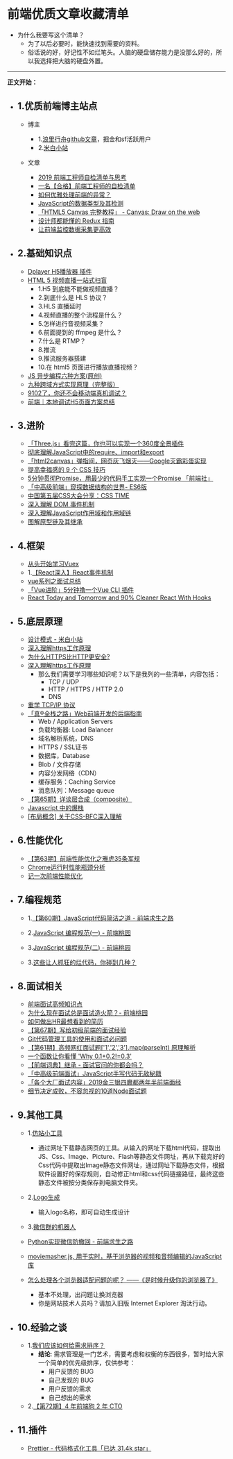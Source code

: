 # 前端优质文章收藏清单

- 为什么我要写这个清单？
    - 为了以后必要时，能快速找到需要的资料。
    - 俗话说的好，好记性不如烂笔头。人脑的硬盘储存能力是没那么好的，所以我选择把大脑的硬盘外置。

----
**正文开始：**

- ## 1.优质前端博主站点
    - 博主
        - 1.[浪里行舟github文章](https://github.com/ljianshu/Blog)，掘金和sf活跃用户
        - 2.[米白小站](http://jiaoguoliang.com/#/index/content_index)

    - 文章
        - [2019 前端工程师自检清单与思考](https://mp.weixin.qq.com/s/nmMbTpSWmoTcX36WfMV8ig)
        - [一名【合格】前端工程师的自检清单](https://mp.weixin.qq.com/s/SJVKl-cTpqIz1vcUgNy_Cw)
        - [如何优雅处理前端的异常？](https://mp.weixin.qq.com/s/cGv0cVOlDrLxp5PIOOTwTg)
        - [JavaScript的数据类型及其检测](https://mp.weixin.qq.com/s/GPB9tij72N_jbsTIE0acrg)
        - [「HTML5 Canvas 完整教程」 - Canvas: Draw on the web](https://www.yuque.com/airing/canvas)
        - [设计师都能懂的 Redux 指南](https://mp.weixin.qq.com/s/2tp_tmsOza81bWFuOOpf0A)
        - [让前端监控数据采集更高效](https://mp.weixin.qq.com/s/NHDJnQd6wL-TwpPdqtbbBQ)

- ## 2.基础知识点
    - [Dplayer H5播放器 插件](https://dplayer.js.org/#/zh-Hans/)
    - [HTML 5 视频直播一站式扫盲](https://juejin.im/entry/5779fa798ac24700534921b5)
        - 1.H5 到底能不能做视频直播？
        - 2.到底什么是 HLS 协议？
        - 3.HLS 直播延时
        - 4.视频直播的整个流程是什么？
        - 5.怎样进行音视频采集？
        - 6.前面提到的 ffmpeg 是什么？
        - 7.什么是 RTMP？
        - 8.推流
        - 9.推流服务器搭建
        - 10.在 html5 页面进行播放直播视频？
    - [JS 异步编程六种方案(原创)](https://mp.weixin.qq.com/s/AP1OQAMowQNa75uwdsI79w)
    - [九种跨域方式实现原理（完整版）](https://mp.weixin.qq.com/s/dfM7BdU813FkHpZMbMKbfw)
    - [9102了，你还不会移动端真机调试？](https://mp.weixin.qq.com/s/Amz_z56Tj62W-sAdN0-_Hg)
    - [前端｜本地调试H5页面方案总结](https://www.jianshu.com/p/a43417b28280)

- ## 3.进阶
    - [「Three.js」看完这篇，你也可以实现一个360度全景插件](https://mp.weixin.qq.com/s/fB4rjG2u9KfYuMxZ4d4Lhg)
    - [彻底理解JavaScript中的require、import和export](https://mp.weixin.qq.com/s/Xihq32H5-x2fTMcLHvjxTQ)
    - [「html2canvas」弹指间，网页灰飞烟灭——Google灭霸彩蛋实现](https://mp.weixin.qq.com/s/eOOEAlVBwO-XAvKF_tlbVQ)
    - [提高幸福感的 9 个 CSS 技巧](https://mp.weixin.qq.com/s/MNQaQ0-77vS-S6wZHZZ6Gg)
    - [5分钟贯彻Promise，用最少的代码手工实现一个Promise 「前端社」](https://mp.weixin.qq.com/s/s86R_5ktHwwARsdPpEXokg)
    - [「中高级前端」窥探数据结构的世界- ES6版](https://juejin.im/post/5cd1ab3df265da03587c142a)
    - [中国第五届CSS大会分享：CSS TIME](https://mp.weixin.qq.com/s/MQAIA80nscHHsdyPJrKBQA)
    - [深入理解 DOM 事件机制](https://mp.weixin.qq.com/s/kMCPPnTUbq5AwKIfT2OP7Q)
    - [深入理解JavaScript作用域和作用域链](https://mp.weixin.qq.com/s/j0UW9lHn32Tz-rowkWDhiQ)
    - [图解原型链及其继承](https://mp.weixin.qq.com/s/1D8RZvxmXuq_r6V_o2jiFw)

- ## 4.框架
    - [从头开始学习Vuex](https://mp.weixin.qq.com/s/c2bV5fs_u93V9s11weox9g)
    - 1.[【React深入】React事件机制](https://mp.weixin.qq.com/s/pffJQXw-x09t-46Ek-KYqg)
    - [vue系列之面试总结](https://mp.weixin.qq.com/s/6J6nUMRAmUD_hsKue2oltg)
    - [「Vue进阶」5分钟撸一个Vue CLI 插件](https://juejin.im/post/5cb59c4bf265da03a743e979)
    - [React Today and Tomorrow and 90% Cleaner React With Hooks](https://www.yuque.com/alipay2088702560595591/kb/gb75rn)

- ## 5.底层原理
    - [设计模式 - 米白小站](http://jiaoguoliang.com/?from=groupmessage&isappinstalled=0#/index/thought_DesignPattern)
    - [深入理解https工作原理](https://mp.weixin.qq.com/s/2DqMuTYYvacH6W0339-cUA)
    - [为什么HTTPS比HTTP更安全?](https://mp.weixin.qq.com/s/_ozg0qPtBHSQW8414dpapw)
    - [深入理解https工作原理](https://mp.weixin.qq.com/s?__biz=MzUyNDYxNDAyMg==&mid=2247484269&idx=1&sn=18f5863a6b20ac85150350295c87301d&chksm=fa2be384cd5c6a9213174ad487e3c03e8588e2dc77d64462b085d883e9fb6a4fd51ec76f6ae6&mpshare=1&scene=1&srcid=&key=96e38258b65ecb9bfbba363b14a5146559325b94f09152e6e52e549204c5b1e598c76e8f5d3870db5701b7a539a7bdc9f728e7877c89902c6eb7ffda299115fc9f5b2ca2d484a5f0ead41375cd4bffd7&ascene=1&uin=MjU3MDk2NjU4MA%3D%3D&devicetype=Windows+10&version=6206081a&lang=zh_CN&pass_ticket=ZzoXx0vsS%2BEX5Dj0yCBK9fwOkT4FoSzMg2ySjFXXB1oYxWR7PYdVtTpxP9X9IJ92)
        - 那么我们需要学习哪些知识呢？以下是我列的一些清单，内容包括：
            - TCP / UDP
            - HTTP / HTTPS / HTTP 2.0
            - DNS
    - [重学 TCP/IP 协议](https://mp.weixin.qq.com/s/07_AZ2T3ahzRSHeFqLNb8Q)
    - [「真®全栈之路」Web前端开发的后端指南](https://juejin.im/post/5cc02aacf265da039e1ff3fa)
        - Web / Application Servers
        - 负载均衡器: Load Balancer
        - 域名解析系统，DNS
        - HTTPS / SSL证书
        - 数据库，Database
        - Blob / 文件存储
        - 内容分发网络（CDN）
        - 缓存服务：Caching Service
        - 消息队列：Message queue
    - [【第65期】详谈层合成（composite）](https://mp.weixin.qq.com/s/QLvCcYHN8fssM-A4uL5z_A)
    - [Javascript 中的爆栈](https://mp.weixin.qq.com/s/NDlGAodE3m2mU81JpKpiGg)
    - [[布局概念] 关于CSS-BFC深入理解](https://juejin.im/post/5909db2fda2f60005d2093db)

- ## 6.性能优化
    - [【第63期】前端性能优化之雅虎35条军规](https://mp.weixin.qq.com/s/RJbVoKoxeDRgyINdZ8-pmQ)
    - [Chrome运行时性能瓶颈分析](https://mp.weixin.qq.com/s/zHcCF9QV3vbkiC7CieXUKg)
    - [记一次前端性能优化](https://mp.weixin.qq.com/s/CdmhdNy6rhlebEeBvL5ROA)

- ## 7.编程规范

    - 1.[【第60期】JavaScript代码简洁之道 -  前端求生之路](https://mp.weixin.qq.com/s/ptvGuxL3DPrxhXVOjk-faA)

    - 2.[JavaScript 编程规范(一) - 前端桃园](https://mp.weixin.qq.com/s/iZ77VLOM94ZuEAxReyq1xA)

    - 3.[JavaScript 编程规范(二) - 前端桃园](https://mp.weixin.qq.com/s/AEYqExcDdFteHymXK82SMg)

    - 3.[这些让人抓狂的烂代码，你碰到几种？](https://mp.weixin.qq.com/s/gdIZidCiZU0q8yeaYDEOHg)

- ## 8.面试相关
    - [前端面试高频知识点](https://mp.weixin.qq.com/s/u_rqkG4cHbAKg6h7LwCh-A)
    - [为什么现在面试总是面试造火箭？- 前端桃园](https://mp.weixin.qq.com/s/4RXN6DSzULH-tEIFUZXp4Q)
    - [如何做出HR最想看到的简历](https://mp.weixin.qq.com/s/JbdVILPkzmGWQS2W7ti-KA)
    - [【第67期】写给初级前端的面试经验](https://mp.weixin.qq.com/s/ni8jdRYWtfM0FvrjpPNpoA)
    - [Git代码管理工具的使用和面试必问题](https://www.jianshu.com/p/82eddd88bc1c?from=groupmessage&isappinstalled=0)
    - [【第61期】高频网红面试题['1','2','3'].map(parseInt) 原理解析](https://mp.weixin.qq.com/s/UFH1Gtq1ychfNuxiUOFfpw)
    - [一个函数让你看懂 'Why 0.1+0.2!=0.3'](https://mp.weixin.qq.com/s/d-SQzVKgLCkRHzKGWrCUIg)
    - [【前端词典】继承 - 面试官问的你都会吗？](https://mp.weixin.qq.com/s/tQ0lO6eZ-CrmMPZPBQ117g)
    - [「中高级前端面试」JavaScript手写代码无敌秘籍](https://mp.weixin.qq.com/s/v3Jb_dDBdX1-Y090v-xxwg)
    - [「各个大厂面试内容」2019金三银四魔都两年半前端面经](https://mp.weixin.qq.com/s/Dh5TYJBet0DTB_gd19ybOA)
    - [细节决定成败，不容忽视的10道Node面试题](https://mp.weixin.qq.com/s/tg1BpCPyP49d9Eq9SjRREg)

- ## 9.其他工具
    - 1.[仿站小工具](https://smalltool.github.io/)
        - 通过网址下载静态网页的工具。从输入的网址下载html代码，提取出JS、Css、Image、Picture、Flash等静态文件网址，再从下载完好的Css代码中提取出Image静态文件网址，通过网址下载静态文件，根据软件设置好的保存规则，自动修正html和css代码链接路径，最终这些静态文件被按分类保存到电脑文件夹。

    - 2.[Logo生成](https://www.logosc.cn/)
        - 输入logo名称，即可自动生成设计

    - 3.[微信群的机器人](http://promotion.weiyoux02.cn/weiyoubot/promotion/index.html?hmsr=promotion&hmpl=url&pid=1527517113765556)

    - [Python实现微信防撤回 - 前端求生之路](https://mp.weixin.qq.com/s/lSbbqltsfdAXHCFGaH-_gg)

    - [moviemasher.js, 用于实时，基于浏览器的视频和音频编辑的JavaScript库](https://www.helplib.com/GitHub/article_120215)
    
    - [怎么处理各个浏览器适配问题的呢？ ——《是时候升级你的浏览器了》](https://support.dmeng.net/upgrade-your-browser.html?referrer=)
        - 基本不处理，出问题让换浏览器
        - 你是网站技术人员吗？请加入旧版 Internet Explorer 淘汰行动。



- ## 10.经验之谈
    - 1.[我们应该如何给需求排序？](https://mp.weixin.qq.com/s/fahMRC_vXg09Toah5TjvLw)
        - **结论**: 需求管理是一门艺术，需要考虑和权衡的东西很多，暂时给大家一个简单的优先级排序，仅供参考：
            - 用户反馈的 BUG
            - 自己发现的 BUG
            - 用户反馈的需求
            - 自己想出的需求
    - 2.[【第72期】4 年前端狗 2 年 CTO](https://mp.weixin.qq.com/s/9Ek4NQtKN1uTikE0R4SO0g)

- ## 11.插件
    - [Prettier - 代码格式化工具「已达 31.4k star」](https://mp.weixin.qq.com/s/WRkm0UpxP0m9Oxdfn8qO0Q)